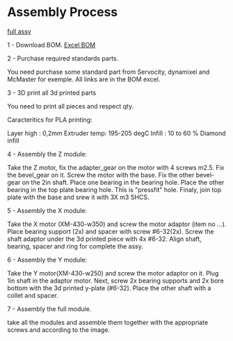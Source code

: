 # Assembly Process

[full assy](https://github.com/gene2302/3-axis-ROS-sensor-head/blob/master/Hardware/Images/3-axis-iso.PNG)

1 - Download BOM.
	[Excel BOM](https://github.com/gene2302/3-axis-ROS-sensor-head/blob/master/Hardware/BOM/BOM.xlsx)

2 - Purchase required standards parts.

You need purchase some standard part from Servocity, dynamixel and McMaster for exemple. All links are in the BOM excel.

3 - 3D print all 3d printed parts

You need to print all pieces and respect qty. 

Caracteritics for PLA printing:

Layer high : 0,2mm
Extruder temp: 195-205 degC
Infill : 10 to 60 % Diamond infill

4 - Assembly the Z module:

Take the Z motor, fix the adapter_gear on the motor with 4 screws m2.5.
Fix the bevel_gear on it. Screw the motor with the base. Fix the other bevel-gear on the 2in shaft. Place one bearing in the bearing hole. Place the other bearing in the top plate bearing hole. This is "pressfit" hole.
Finaly, join top plate with the base and srew it with 3X m3 SHCS.

5 - Assembly the X module:

Take the X motor (XM-430-w350) and screw the motor adaptor (item no ...). Place bearing support (2x) and spacer with screw #6-32(2x). Screw the shaft adaptor under the 3d printed piece with 4x #6-32.
Align shaft, bearing, spacer and ring for complete the assy.

6 - Assembly the Y module:

Take the Y motor(XM-430-w250) and screw the motor adaptor on it. Plug 1in shaft in the adaptor motor. Next, screw 2x bearing supports and 2x bore bottom with the 3d printed y-plate (#6-32). Place the other shaft with a collet and spacer. 

7 - Assembly the full module.

take all the modules and assemble them together with the appropriate screws and according to the image.



<!--stackedit_data:
eyJoaXN0b3J5IjpbLTE4NjkwNDc1NTUsLTM2NjI4Njg2MSw0ND
A3NjIyMTcsLTIyNjI0MTQwMiwtMjM4MTM3MzU2LC0xNDYwMzQ3
OTA3LC0xMjY1MTA3ODQ0LDE3ODg3OTc0MDMsMTkyMTkzNDQ0Ny
wtNTU0MDY0NjA2LC0zNDU2NDMzNDQsMTEyMDA1NTk5XX0=
-->
